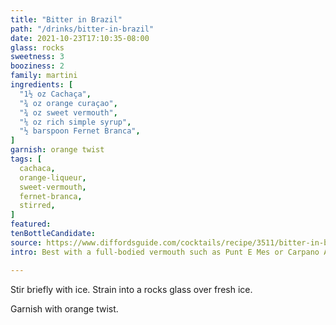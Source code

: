 ```yaml
---
title: "Bitter in Brazil"
path: "/drinks/bitter-in-brazil"
date: 2021-10-23T17:10:35-08:00
glass: rocks
sweetness: 3
booziness: 2
family: martini
ingredients: [
  "1½ oz Cachaça",
  "¾ oz orange curaçao",
  "¾ oz sweet vermouth",
  "⅙ oz rich simple syrup",
  "½ barspoon Fernet Branca",
]
garnish: orange twist
tags: [
  cachaca,
  orange-liqueur,
  sweet-vermouth,
  fernet-branca,
  stirred,
]
featured:
tenBottleCandidate:
source: https://www.diffordsguide.com/cocktails/recipe/3511/bitter-in-brazil
intro: Best with a full-bodied vermouth such as Punt E Mes or Carpano Antica

---
```

Stir briefly with ice.
Strain into a rocks glass over fresh ice.

Garnish with orange twist.
